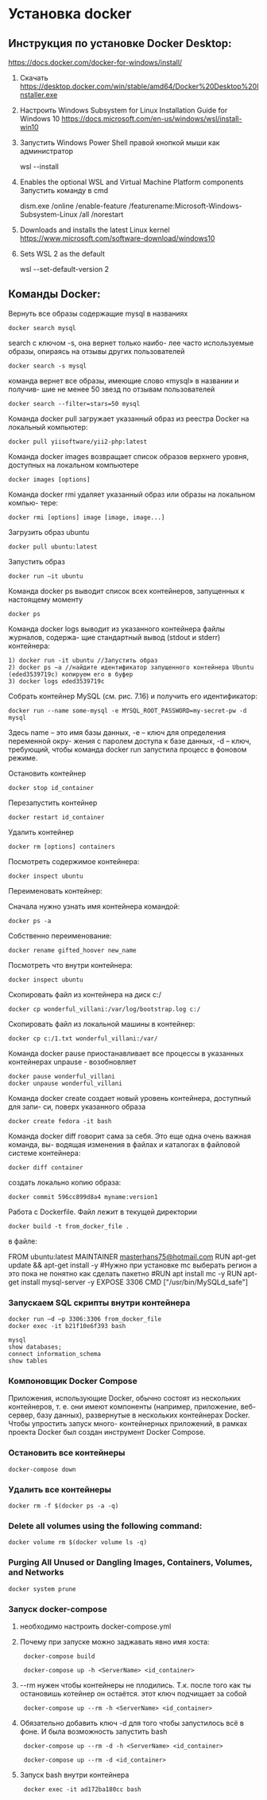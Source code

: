 # Установка docker

## Инструкция по установке Docker Desktop:
https://docs.docker.com/docker-for-windows/install/


1. Скачать https://desktop.docker.com/win/stable/amd64/Docker%20Desktop%20Installer.exe
2. Настроить Windows Subsystem for Linux Installation Guide for Windows 10
  https://docs.microsoft.com/en-us/windows/wsl/install-win10
3. Запустить Windows Power Shell правой кнопкой мыши как администратор  
    
    wsl --install
    
4. Enables the optional WSL and Virtual Machine Platform components
   Запустить команду в cmd
   
    dism.exe /online /enable-feature /featurename:Microsoft-Windows-Subsystem-Linux /all /norestart
    
5. Downloads and installs the latest Linux kernel
   https://www.microsoft.com/software-download/windows10
   
6. Sets WSL 2 as the default
   
   wsl --set-default-version 2


## Команды Docker:
Вернуть все образы содержащие mysql в названиях
    
    docker search mysql
    
search с ключом -s, она вернет только наибо-
лее часто используемые образы, опираясь на отзывы других пользователей

    docker search -s mysql
    
команда вернет все образы, имеющие слово «mysql» в названии и получив-
шие не менее 50 звезд по отзывам пользователей
    
    docker search --filter=stars=50 mysql
    
Команда docker pull загружает указанный образ из реестра Docker на локальный
компьютер:

    docker pull yiisoftware/yii2-php:latest

Команда docker images возвращает список образов верхнего уровня, доступных на
локальном компьютере
    
    docker images [options]
    
Команда docker rmi удаляет указанный образ или образы на локальном компью-
тере:
    
    docker rmi [options] image [image, image...]
    
Загрузить образ ubuntu
    
    docker pull ubuntu:latest    
    
Запустить образ
    
    docker run –it ubuntu
    
Команда docker ps выводит список всех контейнеров, запущенных к настоящему
моменту
    
    docker ps    

Команда docker logs выводит из указанного контейнера файлы журналов, содержа-
щие стандартный вывод (stdout и stderr) контейнера:    
    

    1) docker run -it ubuntu //Запустить образ 
    2) docker ps –a //найдите идентификатор запущенного контейнера Ubuntu (eded3539719c) копируем его в буфер 
    3) docker logs eded3539719c


Собрать контейнер MySQL (см. рис. 7.16)
и получить его идентификатор:

    docker run --name some-mysql -e MYSQL_ROOT_PASSWORD=my-secret-pw -d mysql
    
Здесь name – это имя базы данных, -e – ключ для определения переменной окру-
жения с паролем доступа к базе данных, -d – ключ, требующий, чтобы команда
docker run запустила процесс в фоновом режиме.   

Остановить контейнер


    docker stop id_container

Перезапустить контейнер
    
    docker restart id_container

Удалить контейнер

    docker rm [options] containers

Посмотреть содержимое контейнера:

    docker inspect ubuntu    
    
Переименовать контейнер:

Сначала нужно узнать имя контейнера командой:

    docker ps -a

Собственно переименование:    
    
    docker rename gifted_hoover new_name
    
Посмотреть что внутри контейнера:

    docker inspect ubuntu

Скопировать файл из контейнера на диск c:/

    docker cp wonderful_villani:/var/log/bootstrap.log c:/
    
Скопировать файл из локальной машины в контейнер:

    docker cp c:/1.txt wonderful_villani:/var/     
    
Команда docker pause приостанавливает все процессы в указанных контейнерах
unpause - возобновляет
    
    docker pause wonderful_villani
    docker unpause wonderful_villani   

Команда docker create создает новый уровень контейнера, доступный для запи-
си, поверх указанного образа

    docker create fedora -it bash



Команда docker diff говорит сама за себя. Это еще одна очень важная команда, вы-
водящая изменения в файлах и каталогах в файловой системе контейнера:

    docker diff container


создать локально копию образа:
    
    docker commit 596cc899d8a4 myname:version1    
    
Работа с Dockerfile. Файл лежит в текущей директории
    
    docker build -t from_docker_file .    

в файле:

FROM ubuntu:latest
MAINTAINER masterhans75@hotmail.com
RUN apt-get update && apt-get install -y
#Нужно при установке mc выберать регион а это пока не понятно как сделать пакетно
#RUN apt install mc -y
RUN apt-get install mysql-server -y
EXPOSE 3306
CMD ["/usr/bin/MySQLd_safe"]
                

### Запускаем SQL скрипты внутри контейнера                         

    docker run –d –p 3306:3306 from_docker_file 
    docker exec -it b21f10e6f393 bash
    
    mysql
    show databases;
    connect information_schema
    show tables
    

### Компоновщик Docker Compose

Приложения, использующие Docker, обычно состоят из нескольких контейнеров,
т. е. они имеют компоненты (например, приложение, веб-сервер, базу данных),
развернутые в нескольких контейнерах Docker. Чтобы упростить запуск много-
контейнерных приложений, в рамках проекта Docker был создан инструмент
Docker Compose.


### Остановить все контейнеры
    
    docker-compose down
    
### Удалить все контейнеры

    docker rm -f $(docker ps -a -q)    
    
### Delete all volumes using the following command: 

    docker volume rm $(docker volume ls -q)    
    
### Purging All Unused or Dangling Images, Containers, Volumes, and Networks

    docker system prune 
    
### Запуск docker-compose

1) необходимо настроить docker-compose.yml
2) Почему при запуске можно заджавать явно имя хоста:
   
        
        docker-compose build
        
        docker-compose up -h <ServerName> <id_container>
        
    
3) --rm нужен чтобы контейнеры не плодились. Т.к. после того как ты остановишь котейнер он остаётся.
           этот ключ подчищает за собой   
           
        
        docker-compose up --rm -h <ServerName> <id_container>
        
4) Обязательно добавить ключ -d для того чтобы запустилось всё в фоне. И была возможность запустить bash                   

        
        docker-compose up --rm -d -h <ServerName> <id_container>
        
        docker-compose up --rm -d <id_container>
        
5) Запуск bash внутри контейнера


        docker exec -it ad172ba180cc bash          
